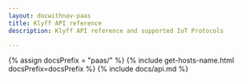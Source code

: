 ```yaml
---
layout: docwithnav-paas
title: Klyff API reference
description: Klyff API reference and supported IoT Protocols

---
```

{% assign docsPrefix = "paas/" %}
{% include get-hosts-name.html docsPrefix=docsPrefix %}
{% include docs/api.md %}
